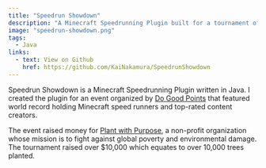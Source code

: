 ```yaml
---
title: "Speedrun Showdown"
description: "A Minecraft Speedrunning Plugin built for a tournament of world recording holding Minecraft speed runners and top-rated creators."
image: "speedrun-showdown.png"
tags:
  - Java
links:
  - text: View on Github
    href: https://github.com/KaiNakamura/SpeedrunShowdown
---
```


Speedrun Showdown is a Minecraft Speedrunning Plugin written in Java. I created the plugin for an event organized by [Do Good Points](https://www.dogoodpoints.com/) that featured world record holding Minecraft speed runners and top-rated content creators.

The event raised money for [Plant with Purpose](https://plantwithpurpose.org/), a non-profit organization whose mission is to fight against global poverty and environmental damage. The tournament raised over $10,000 which equates to over 10,000 trees planted.
